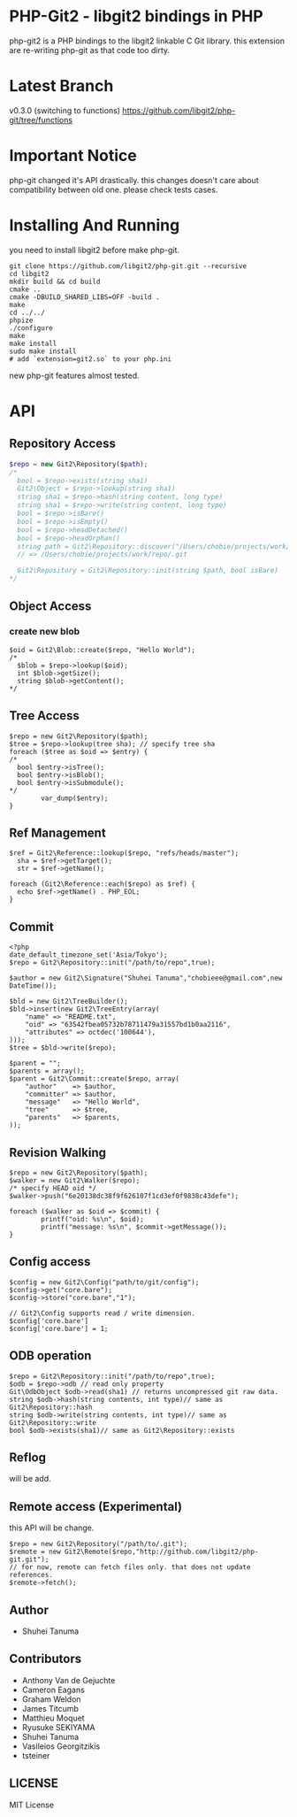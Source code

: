 # PHP-Git2 - libgit2 bindings in PHP

php-git2 is a PHP bindings to the libgit2 linkable C Git library.
this extension are re-writing php-git as that code too dirty.

# Latest Branch

v0.3.0 (switching to functions)
https://github.com/libgit2/php-git/tree/functions

# Important Notice

php-git changed it's API drastically. this changes doesn't care about compatibility between old one.
please check tests cases.

# Installing And Running

you need to install libgit2 before make php-git.

````
git clone https://github.com/libgit2/php-git.git --recursive
cd libgit2
mkdir build && cd build
cmake ..
cmake -DBUILD_SHARED_LIBS=OFF -build .
make
cd ../../
phpize
./configure
make
make install
sudo make install
# add `extension=git2.so` to your php.ini
````

new php-git features almost tested.

# API

## Repository Access

````php
$repo = new Git2\Repository($path);
/*
  bool = $repo->exists(string sha1)
  Git2\Object = $repo->lookup(string sha1)
  string sha1 = $repo->hash(string content, long type)
  string sha1 = $repo->write(string content, long type)
  bool = $repo->isBare()
  bool = $repo->isEmpty()
  bool = $repo->headDetached()
  bool = $repo->headOrphan()
  string path = Git2\Repository::discover("/Users/chobie/projects/work/repo/lib/subdir");
  // => /Users/chobie/projects/work/repo/.git

  Git2\Repository = Git2\Repository::init(string $path, bool isBare)
*/
````

## Object Access

### create new blob

````
$oid = Git2\Blob::create($repo, "Hello World");
/*
  $blob = $repo->lookup($oid);
  int $blob->getSize();
  string $blob->getContent();
*/
````

## Tree Access

````
$repo = new Git2\Repository($path);
$tree = $repo->lookup(tree sha); // specify tree sha
foreach ($tree as $oid => $entry) {
/*
  bool $entry->isTree();
  bool $entry->isBlob();
  bool $entry->isSubmodule();
*/
        var_dump($entry);
}
````

## Ref Management

````
$ref = Git2\Reference::lookup($repo, "refs/heads/master");
  sha = $ref->getTarget();
  str = $ref->getName();
````

````
foreach (Git2\Reference::each($repo) as $ref) {
  echo $ref->getName() . PHP_EOL;
}
````


## Commit

````
<?php
date_default_timezone_set('Asia/Tokyo');
$repo = Git2\Repository::init("/path/to/repo",true);

$author = new Git2\Signature("Shuhei Tanuma","chobieee@gmail.com",new DateTime());

$bld = new Git2\TreeBuilder();
$bld->insert(new Git2\TreeEntry(array(
	"name" => "README.txt",
	"oid" => "63542fbea05732b78711479a31557bd1b0aa2116",
	"attributes" => octdec('100644'),
)));
$tree = $bld->write($repo);

$parent = "";
$parents = array();
$parent = Git2\Commit::create($repo, array(
	"author"    => $author,
	"committer" => $author,
	"message"   => "Hello World",
	"tree"      => $tree,
	"parents"   => $parents,
));
````

## Revision Walking

````
$repo = new Git2\Repository($path);
$walker = new Git2\Walker($repo);
/* specify HEAD oid */
$walker->push("6e20138dc38f9f626107f1cd3ef0f9838c43defe");

foreach ($walker as $oid => $commit) {
        printf("oid: %s\n", $oid);
        printf("message: %s\n", $commit->getMessage());
}
````

## Config access

````
$config = new Git2\Config("path/to/git/config");
$config->get("core.bare");
$config->store("core.bare","1");

// Git2\Config supports read / write dimension.
$config['core.bare']
$config['core.bare'] = 1;
````

## ODB operation

````
$repo = Git2\Repository::init("/path/to/repo",true);
$odb = $repo->odb // read only property
Git\OdbObject $odb->read(sha1) // returns uncompressed git raw data.
string $odb->hash(string contents, int type)// same as Git2\Repository::hash
string $odb->write(string contents, int type)// same as Git2\Repository::write
bool $odb->exists(sha1)// same as Git2\Repository::exists
````

## Reflog
will be add.

## Remote access (Experimental)

this API will be change.

````
$repo = new Git2\Repository("/path/to/.git");
$remote = new Git2\Remote($repo,"http://github.com/libgit2/php-git.git");
// for now, remote can fetch files only. that does not update references.
$remote->fetch();
````

## Author
* Shuhei Tanuma

## Contributors

* Anthony Van de Gejuchte
* Cameron Eagans
* Graham Weldon
* James Titcumb
* Matthieu Moquet
* Ryusuke SEKIYAMA
* Shuhei Tanuma
* Vasileios Georgitzikis
* tsteiner

## LICENSE

MIT License
